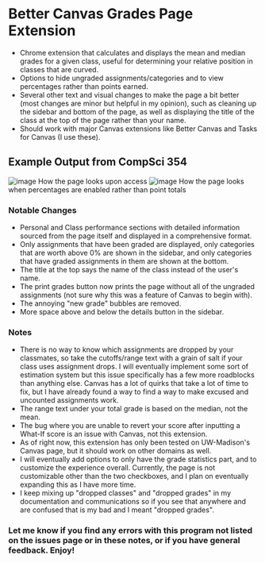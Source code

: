 # Better Canvas Grades Page Extension
- Chrome extension that calculates and displays the mean and median grades for a given class, useful for determining your relative position in classes that are curved.
- Options to hide ungraded assignments/categories and to view percentages rather than points earned.
- Several other text and visual changes to make the page a bit better (most changes are minor but helpful in my opinion), such as cleaning up the sidebar and bottom of the page, as well as displaying the title of the class at the top of the page rather than your name.
- Should work with major Canvas extensions like Better Canvas and Tasks for Canvas (I use these).

## Example Output from CompSci 354
![image](https://github.com/maggardcolin/better-canvas-grades-page/assets/110071999/f38c1371-fb69-4548-8dcb-772a8750844f)
How the page looks upon access
![image](https://github.com/maggardcolin/better-canvas-grades-page/assets/110071999/ca1159b9-4327-4662-b4dc-49de8034f3fa)
How the page looks when percentages are enabled rather than point totals

### Notable Changes
- Personal and Class performance sections with detailed information sourced from the page itself and displayed in a comprehensive format.
- Only assignments that have been graded are displayed, only categories that are worth above 0% are shown in the sidebar, and only categories that have graded assignments in them are shown at the bottom.
- The title at the top says the name of the class instead of the user's name.
- The print grades button now prints the page without all of the ungraded assignments (not sure why this was a feature of Canvas to begin with).
- The annoying "new grade" bubbles are removed.
- More space above and below the details button in the sidebar.

### Notes
- There is no way to know which assignments are dropped by your classmates, so take the cutoffs/range text with a grain of salt if your class uses assignment drops. I will eventually implement some sort of estimation system but this issue specifically has a few more roadblocks than anything else. Canvas has a lot of quirks that take a lot of time to fix, but I have already found a way to find a way to make excused and uncounted assignments work.
- The range text under your total grade is based on the median, not the mean.
- The bug where you are unable to revert your score after inputting a What-If score is an issue with Canvas, not this extension.
- As of right now, this extension has only been tested on UW-Madison's Canvas page, but it should work on other domains as well.
- I will eventually add options to only have the grade statistics part, and to customize the experience overall. Currently, the page is not customizable other than the two checkboxes, and I plan on eventually expanding this as I have more time.
- I keep mixing up "dropped classes" and "dropped grades" in my documentation and communications so if you see that anywhere and are confused that is my bad and I meant "dropped grades".

### Let me know if you find any errors with this program not listed on the issues page or in these notes, or if you have general feedback. Enjoy!
